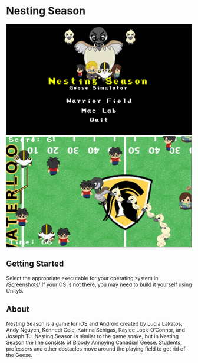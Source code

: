 # Nesting Season
![Menu](/Screenshots/1.png "Optional Title")
![Gameplay](/Screenshots/2.png "Optional Title")

## Getting Started
Select the appropriate executable for your operating system in /Screenshots/
If your OS is not there, you may need to build it yourself using Unity5.

## About
Nesting Season is a game for iOS and Android created by Lucia Lakatos, Andy Nguyen, Kennedi Cole, Katrina Schigas, Kaylee Lock-O’Connor, and Joseph Tu. Nesting Season is similar to the game snake, but in Nesting Season the line consists of Bloody Annoying Canadian Geese. Students, professors and other obstacles move around the playing field to get rid of the Geese.
